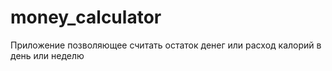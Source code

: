 # money_calculator
Приложение позволяющее считать остаток денег или расход калорий в день или неделю
